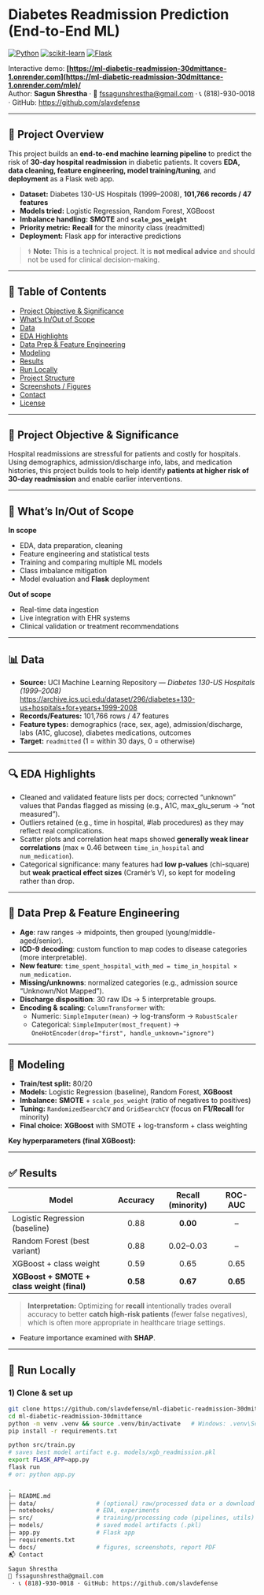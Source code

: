 # Diabetes Readmission Prediction (End-to-End ML)

[![Python](https://img.shields.io/badge/Python-3.10%2B-blue)]()
[![scikit-learn](https://img.shields.io/badge/scikit--learn-ML-orange)]()
[![Flask](https://img.shields.io/badge/Flask-Deployment-green)]()

Interactive demo: **[https://ml-diabetic-readmission-30dmittance-1.onrender.com](https://ml-diabetic-readmission-30dmittance-1.onrender.com/mle)/**  
Author: **Sagun Shrestha** · 📧 fssagunshrestha@gmail.com · 📞 (818)-930-0018 · GitHub: https://github.com/slavdefense

---

## 🧭 Project Overview

This project builds an **end-to-end machine learning pipeline** to predict the risk of **30-day hospital readmission** in diabetic patients. It covers **EDA, data cleaning, feature engineering, model training/tuning**, and **deployment** as a Flask web app.

- **Dataset:** Diabetes 130-US Hospitals (1999–2008), **101,766 records / 47 features**  
- **Models tried:** Logistic Regression, Random Forest, XGBoost  
- **Imbalance handling:** **SMOTE** and **`scale_pos_weight`**  
- **Priority metric:** **Recall** for the minority class (readmitted)  
- **Deployment:** Flask app for interactive predictions

> ⚕️ **Note:** This is a technical project. It is **not medical advice** and should not be used for clinical decision-making.

---

## 📑 Table of Contents
- [Project Objective & Significance](#project-objective--significance)
- [What’s In/Out of Scope](#whats-inout-of-scope)
- [Data](#data)
- [EDA Highlights](#eda-highlights)
- [Data Prep & Feature Engineering](#data-prep--feature-engineering)
- [Modeling](#modeling)
- [Results](#results)
- [Run Locally](#run-locally)
- [Project Structure](#project-structure)
- [Screenshots / Figures](#screenshots--figures)
- [Contact](#contact)
- [License](#license)

---

## 🎯 Project Objective & Significance

Hospital readmissions are stressful for patients and costly for hospitals. Using demographics, admission/discharge info, labs, and medication histories, this project builds tools to help identify **patients at higher risk of 30-day readmission** and enable earlier interventions.

---

## 🧪 What’s In/Out of Scope

**In scope**
- EDA, data preparation, cleaning
- Feature engineering and statistical tests
- Training and comparing multiple ML models
- Class imbalance mitigation
- Model evaluation and **Flask** deployment

**Out of scope**
- Real-time data ingestion
- Live integration with EHR systems
- Clinical validation or treatment recommendations

---

## 📊 Data

- **Source:** UCI Machine Learning Repository — *Diabetes 130-US Hospitals (1999–2008)*  
  https://archive.ics.uci.edu/dataset/296/diabetes+130-us+hospitals+for+years+1999-2008
- **Records/Features:** 101,766 rows / 47 features
- **Feature types:** demographics (race, sex, age), admission/discharge, labs (A1C, glucose), diabetes medications, outcomes  
- **Target:** `readmitted` (1 = within 30 days, 0 = otherwise)

---

## 🔍 EDA Highlights

- Cleaned and validated feature lists per docs; corrected “unknown” values that Pandas flagged as missing (e.g., A1C, max_glu_serum → “not measured”).
- Outliers retained (e.g., time in hospital, #lab procedures) as they may reflect real complications.
- Scatter plots and correlation heat maps showed **generally weak linear correlations** (max ≈ 0.46 between `time_in_hospital` and `num_medication`).
- Categorical significance: many features had **low p-values** (chi-square) but **weak practical effect sizes** (Cramér’s V), so kept for modeling rather than drop.

---

## 🧱 Data Prep & Feature Engineering

- **Age**: raw ranges → midpoints, then grouped (young/middle-aged/senior).  
- **ICD-9 decoding**: custom function to map codes to disease categories (more interpretable).  
- **New feature**: `time_spent_hospital_with_med = time_in_hospital × num_medication`.  
- **Missing/unknowns**: normalized categories (e.g., admission source “Unknown/Not Mapped”).  
- **Discharge disposition**: 30 raw IDs → 5 interpretable groups.  
- **Encoding & scaling**: `ColumnTransformer` with:
  - Numeric: `SimpleImputer(mean)` → log-transform → `RobustScaler`
  - Categorical: `SimpleImputer(most_frequent)` → `OneHotEncoder(drop="first", handle_unknown="ignore")`

---

## 🤖 Modeling

- **Train/test split:** 80/20
- **Models:** Logistic Regression (baseline), Random Forest, **XGBoost**
- **Imbalance:** **SMOTE** + `scale_pos_weight` (ratio of negatives to positives)
- **Tuning:** `RandomizedSearchCV` and `GridSearchCV` (focus on **F1/Recall** for minority)
- **Final choice:** **XGBoost** with SMOTE + log-transform + class weighting

**Key hyperparameters (final XGBoost):**


---

## ✅ Results

| Model                                   | Accuracy | Recall (minority) | ROC-AUC |
|-----------------------------------------|:--------:|:-----------------:|:-------:|
| Logistic Regression (baseline)          | 0.88     | **0.00**          | –       |
| Random Forest (best variant)            | 0.88     | 0.02–0.03         | –       |
| XGBoost + class weight                  | 0.59     | 0.65              | 0.65    |
| **XGBoost + SMOTE + class weight (final)** | **0.58** | **0.67**          | **0.65** |

> **Interpretation:** Optimizing for **recall** intentionally trades overall accuracy to better **catch high-risk patients** (fewer false negatives), which is often more appropriate in healthcare triage settings.

- Feature importance examined with **SHAP**.

---

## 🏃 Run Locally

### 1) Clone & set up
```bash
git clone https://github.com/slavdefense/ml-diabetic-readmission-30dmittance.git
cd ml-diabetic-readmission-30dmittance
python -m venv .venv && source .venv/bin/activate   # Windows: .venv\Scripts\activate
pip install -r requirements.txt

python src/train.py
# saves best model artifact e.g. models/xgb_readmission.pkl
export FLASK_APP=app.py
flask run
# or: python app.py

.
├─ README.md
├─ data/                 # (optional) raw/processed data or a download script
├─ notebooks/            # EDA, experiments
├─ src/                  # training/processing code (pipelines, utils)
├─ models/               # saved model artifacts (.pkl)
├─ app.py                # Flask app
├─ requirements.txt
└─ docs/                 # figures, screenshots, report PDF
📬 Contact

Sagun Shrestha
📧 fssagunshrestha@gmail.com
 · 📞 (818)-930-0018 · GitHub: https://github.com/slavdefense
